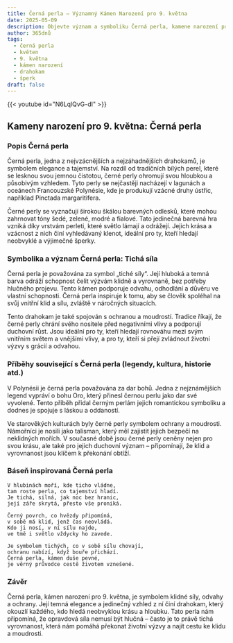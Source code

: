 ```yaml
---
title: Černá perla – Významný Kámen Narození pro 9. května
date: 2025-05-09
description: Objevte význam a symboliku Černá perla, kamene narození pro 9. května, který symbolizuje Tichá síla. Přečtěte si legendy a inspirující příběhy.
author: 365dnů
tags:
  - černá perla
  - květen
  - 9. května
  - kámen narození
  - drahokam
  - šperk
draft: false
---
```


{{< youtube id="N6LqlQvG-dI" >}}

## Kameny narození pro 9. května: Černá perla

### Popis Černá perla

Černá perla, jedna z nejvzácnějších a nejzáhadnějších drahokamů, je symbolem elegance a tajemství. Na rozdíl od tradičních bílých perel, které se lesknou svou jemnou čistotou, černé perly ohromují svou hloubkou a působivým vzhledem. Tyto perly se nejčastěji nacházejí v lagunách a oceánech Francouzské Polynésie, kde je produkují vzácné druhy ústřic, například Pinctada margaritifera.

Černé perly se vyznačují širokou škálou barevných odlesků, které mohou zahrnovat tóny šedé, zelené, modré a fialové. Tato jedinečná barevná hra vzniká díky vrstvám perleti, které světlo lámají a odrážejí. Jejich krása a vzácnost z nich činí vyhledávaný klenot, ideální pro ty, kteří hledají neobvyklé a výjimečné šperky.

### Symbolika a význam Černá perla: Tichá síla

Černá perla je považována za symbol „tiché síly“. Její hluboká a temná barva odráží schopnost čelit výzvám klidně a vyrovnaně, bez potřeby hlučného projevu. Tento kámen podporuje odvahu, odhodlání a důvěru ve vlastní schopnosti. Černá perla inspiruje k tomu, aby se člověk spoléhal na svůj vnitřní klid a sílu, zvláště v náročných situacích.

Tento drahokam je také spojován s ochranou a moudrostí. Tradice říkají, že černé perly chrání svého nositele před negativními vlivy a podporují duchovní růst. Jsou ideální pro ty, kteří hledají rovnováhu mezi svým vnitřním světem a vnějšími vlivy, a pro ty, kteří si přejí zvládnout životní výzvy s grácií a odvahou.

### Příběhy související s Černá perla (legendy, kultura, historie atd.)

V Polynésii je černá perla považována za dar bohů. Jedna z nejznámějších legend vypráví o bohu Oro, který přinesl černou perlu jako dar své vyvolené. Tento příběh přidal černým perlám jejich romantickou symboliku a dodnes je spojuje s láskou a oddaností.

Ve starověkých kulturách byly černé perly symbolem ochrany a moudrosti. Námořníci je nosili jako talisman, který měl zajistit jejich bezpečí na neklidných mořích. V současné době jsou černé perly ceněny nejen pro svou krásu, ale také pro jejich duchovní význam – připomínají, že klid a vyrovnanost jsou klíčem k překonání obtíží.

### Báseň inspirovaná Černá perla

```
V hlubinách moří, kde ticho vládne,  
tam roste perla, co tajemství hladí.  
Je tichá, silná, jak noc bez hranic,  
její záře skrytá, přesto vše proniká.

Černý povrch, co hvězdy připomíná,  
v sobě má klid, jenž čas neovládá.  
Kdo ji nosí, v ní sílu najde,  
ve tmě i světlo vždycky ho zavede.

Je symbolem tichých, co v sobě sílu chovají,  
ochranu nabízí, když bouře přichází.  
Černá perla, kámen duše pevné,  
je věrný průvodce cestě životem vznešené.
```

### Závěr

Černá perla, kámen narození pro 9. května, je symbolem klidné síly, odvahy a ochrany. Její temná elegance a jedinečný vzhled z ní činí drahokam, který okouzlí každého, kdo hledá neobvyklou krásu a hloubku. Tato perla nám připomíná, že opravdová síla nemusí být hlučná – často je to právě tichá vyrovnanost, která nám pomáhá překonat životní výzvy a najít cestu ke klidu a moudrosti.